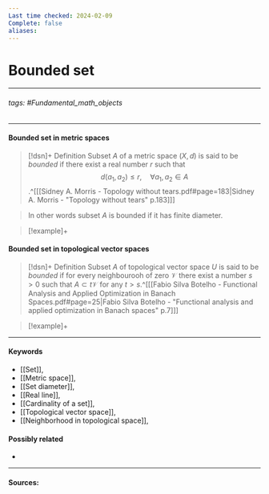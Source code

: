 ```yaml
---
Last time checked: 2024-02-09
Complete: false
aliases:
---
```

# Bounded set
***
###### tags: #Fundamental_math_objects 
***
#### Bounded set in metric spaces
>[!dsn]+ Definition
>Subset $A$ of a metric space $(X,d)$ is said to be *bounded* if there exist a real number $r$ such that
>$$d(a_{1},a_{2})\le r,\quad\forall a_{1},a_{2}\in A$$
>.^[[[Sidney A. Morris - Topology without tears.pdf#page=183|Sidney A. Morris - "Topology without tears" p.183]]]

>In other words subset $A$ is bounded if it has finite diameter.

>[!example]+ 
>

#### Bounded set in topological vector spaces
>[!dsn]+ Definition
>Subset $A$ of topological vector space $U$ is said to be *bounded* if for every neighbourooh of zero $\mathcal{V}$ there exist a number $s>0$ such that $A\subset t\mathcal{V}$ for any $t>s$.^[[[Fabio Silva Botelho - Functional Analysis and Applied Optimization in Banach Spaces.pdf#page=25|Fabio Silva Botelho - "Functional analysis and applied optimization in Banach spaces" p.7]]]

>[!example]+
>
***
#### Keywords
- [[Set]],
- [[Metric space]],
- [[Set diameter]],
- [[Real line]],
- [[Cardinality of a set]],
- [[Topological vector space]],
- [[Neighborhood in topological space]],
#### Possibly related
- 
***
#### Sources: